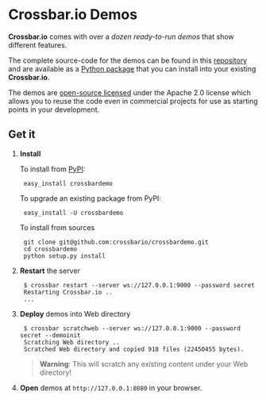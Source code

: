 # Crossbar.io Demos

**Crossbar.io** comes with over a *dozen ready-to-run demos* that show different features.

The complete source-code for the demos can be found in this [repository](https://github.com/crossbario/crossbardemo) and are available as a [Python package](https://pypi.python.org/pypi/crossbardemo) that you can install into your existing **Crossbar.io**.

The demos are [open-source licensed](https://github.com/crossbario/crossbardemo/blob/master/LICENSE) under the Apache 2.0 license which allows you to reuse the code even in commercial projects for use as starting points in your development.

## Get it

1. **Install**

	To install from [PyPI](https://pypi.python.org/pypi/crossbardemo):

        easy_install crossbardemo

	To upgrade an existing package from PyPI:
	
		easy_install -U crossbardemo

	To install from sources

		git clone git@github.com:crossbario/crossbardemo.git
		cd crossbardemo
		python setup.py install

2. **Restart** the server

		$ crossbar restart --server ws://127.0.0.1:9000 --password secret
		Restarting Crossbar.io ..
        ...

3. **Deploy** demos into Web directory

		$ crossbar scratchweb --server ws://127.0.0.1:9000 --password secret --demoinit
		Scratching Web directory ..
		Scratched Web directory and copied 918 files (22450455 bytes).

	> **Warning**: This will scratch any existing content under your Web directory!
	> 

4. **Open** demos at `http://127.0.0.1:8080` in your browser.
